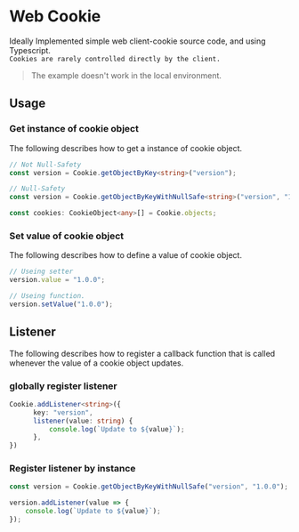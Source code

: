# Web Cookie
Ideally Implemented simple web client-cookie source code, and using Typescript.<br>
`Cookies are rarely controlled directly by the client.`

> The example doesn't work in the local environment.

## Usage

### Get instance of cookie object
The following describes how to get a instance of cookie object.

```ts
// Not Null-Safety
const version = Cookie.getObjectByKey<string>("version");
```

```ts
// Null-Safety
const version = Cookie.getObjectByKeyWithNullSafe<string>("version", "1.0.0");
```

```ts
const cookies: CookieObject<any>[] = Cookie.objects;
```

### Set value of cookie object
The following describes how to define a value of cookie object.

```ts
// Useing setter
version.value = "1.0.0";

// Useing function.
version.setValue("1.0.0");
```

## Listener
The following describes how to register a callback function that is called whenever the value of a cookie object updates.

### globally register listener
```ts
Cookie.addListener<string>({
      key: "version",
      listener(value: string) {
          console.log(`Update to ${value}`);
      },
})
```

### Register listener by instance
```ts
const version = Cookie.getObjectByKeyWithNullSafe("version", "1.0.0");

version.addListener(value => {
    console.log(`Update to ${value}`);
});
```
